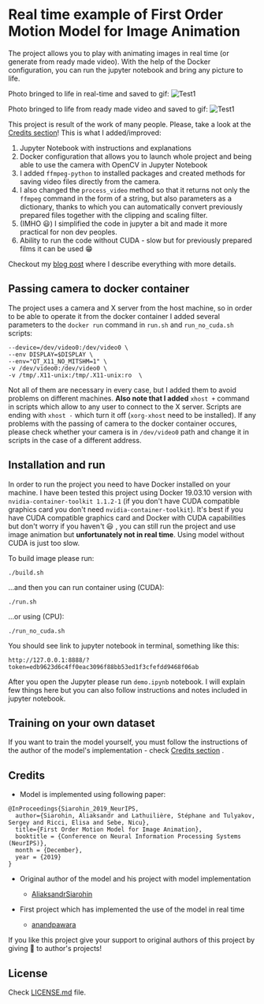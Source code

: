 # Real time example of First Order Motion Model for Image Animation
The project allows you to play with animating images in real time (or generate from ready made video). With the help of the Docker configuration, 
you can run the jupyter notebook and bring any picture to life.

Photo bringed to life in real-time and saved to gif: 
![Test1](git-assets/test.gif)

Photo bringed to life from ready made video and saved to gif: 
![Test1](git-assets/test2.gif)

This project is result of the work of many people. Please, take a look at the [Credits section](#credits)!
This is what I added/improved:
1. Jupyter Notebook with instructions and explanations
2. Docker configuration that allows you to launch whole project and being able to use the camera with OpenCV in Jupyter Notebook
3. I added `ffmpeg-python` to installed packages and created methods for saving video files directly from the camera.
4. I also changed the `process_video` method so that it returns not only the `ffmpeg` command in the form of a string, but also parameters as a dictionary, thanks to which you can automatically convert previously prepared files together with the clipping and scaling filter.
4. (IMHO :smiley:) I simplified the code in jupyter a bit and made it more practical for non dev peoples.
5. Ability to run the code without CUDA - slow but for previously prepared films it can be used :grin:

Checkout my [blog post](http://code-addict.pl/real-time-image-animation/) where I describe everything with more details.

## Passing camera to docker container
The project uses a camera and X server from the host machine, so in order to be able to operate it from the docker container I added several parameters to the `docker run` command in `run.sh` and `run_no_cuda.sh` scripts:
```
--device=/dev/video0:/dev/video0 \
--env DISPLAY=$DISPLAY \
--env="QT_X11_NO_MITSHM=1" \
-v /dev/video0:/dev/video0 \
-v /tmp/.X11-unix:/tmp/.X11-unix:ro  \
```
Not all of them are necessary in every case, but I added them to avoid problems on different machines.
**Also note that I added** `xhost +` command in scripts which allow to any user to connect to the X server. Scripts are ending with `xhost -` which turn it off (`xorg-xhost` need to be installed).
If any problems with the passing of camera to the docker container occures, please check whether your camera is in `/dev/video0` path and change it in scripts in the case of a different address.

## Installation and run
In order to run the project you need to have Docker installed on your machine. I have been tested this project using Docker 19.03.10 version with `nvidia-container-toolkit 1.1.2-1` (if you don't have CUDA compatible graphics card you don't need `nvidia-container-toolkit`). 
It's best if you have CUDA compatible graphics card and Docker with CUDA capabilities but don't worry if you haven't :smiley: , you can still run the project and use image animation but **unfortunately not in real time**. Using model without CUDA is just too slow.

To build image please run:
```
./build.sh
```
...and then you can run container using (CUDA):
```
./run.sh
```
...or using (CPU):
```
./run_no_cuda.sh
```
You should see link to jupyter notebook in terminal, something like this:
```
http://127.0.0.1:8888/?token=edb9623d6c4ff0eac3096f88bb53ed1f3cfefdd9468f06ab
```
After you open the Jupyter please run `demo.ipynb` notebook. I will explain few things here but you can also follow instructions and notes included in jupyter notebook.

## Training on your own dataset
If you want to train the model yourself, you must follow the instructions of the author of the model's implementation - check [Credits section](#credits) .

## Credits
- Model is implemented using following paper:

```
@InProceedings{Siarohin_2019_NeurIPS,
  author={Siarohin, Aliaksandr and Lathuilière, Stéphane and Tulyakov, Sergey and Ricci, Elisa and Sebe, Nicu},
  title={First Order Motion Model for Image Animation},
  booktitle = {Conference on Neural Information Processing Systems (NeurIPS)},
  month = {December},
  year = {2019}
}
```

- Original author of the model and his project with model implementation 
    * [AliaksandrSiarohin](https://github.com/AliaksandrSiarohin/first-order-model)


- First project which has implemented the use of the model in real time
    * [anandpawara](https://github.com/anandpawara/Real_Time_Image_Animation)

If you like this project give your support to original authors of this project by giving :star2: to author's projects!


## License
Check [LICENSE.md](LICENSE.md) file.
